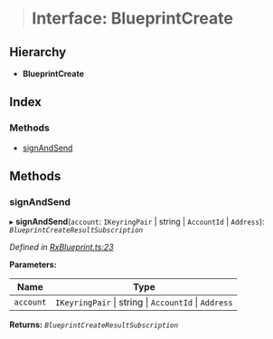 > # Interface: BlueprintCreate

## Hierarchy

* **BlueprintCreate**

## Index

### Methods

* [signAndSend](_rxblueprint_.blueprintcreate.md#signandsend)

## Methods

###  signAndSend

▸ **signAndSend**(`account`: `IKeyringPair` | string | `AccountId` | `Address`): *`BlueprintCreateResultSubscription`*

*Defined in [RxBlueprint.ts:23](https://github.com/polkadot-js/api/blob/67d6c50/packages/api-contract/src/RxBlueprint.ts#L23)*

**Parameters:**

Name | Type |
------ | ------ |
`account` | `IKeyringPair` \| string \| `AccountId` \| `Address` |

**Returns:** *`BlueprintCreateResultSubscription`*